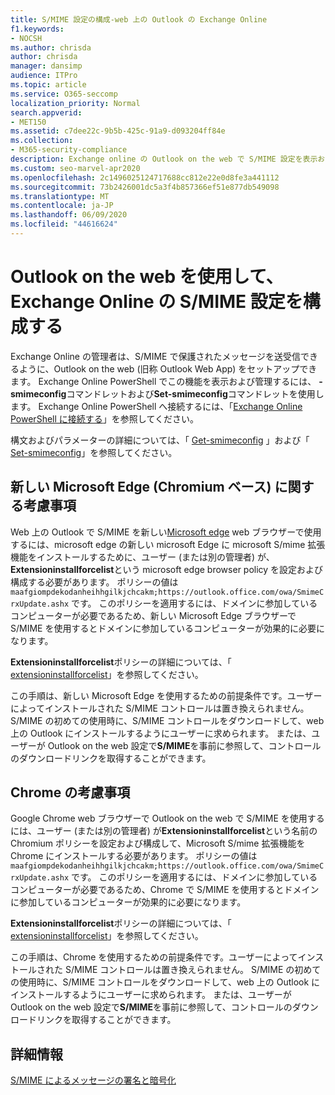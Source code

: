 ```yaml
---
title: S/MIME 設定の構成-web 上の Outlook の Exchange Online
f1.keywords:
- NOCSH
ms.author: chrisda
author: chrisda
manager: dansimp
audience: ITPro
ms.topic: article
ms.service: O365-seccomp
localization_priority: Normal
search.appverid:
- MET150
ms.assetid: c7dee22c-9b5b-425c-91a9-d093204ff84e
ms.collection:
- M365-security-compliance
description: Exchange online の Outlook on the web で S/MIME 設定を表示および構成するために必要な Exchange Online 管理者の簡単な説明。
ms.custom: seo-marvel-apr2020
ms.openlocfilehash: 2c1496025124717688cc812e22e0d8fe3a441112
ms.sourcegitcommit: 73b2426001dc5a3f4b857366ef51e877db549098
ms.translationtype: MT
ms.contentlocale: ja-JP
ms.lasthandoff: 06/09/2020
ms.locfileid: "44616624"
---
```

# <a name="configure-smime-settings-in-exchange-online-for-outlook-on-the-web"></a>Outlook on the web を使用して、Exchange Online の S/MIME 設定を構成する

Exchange Online の管理者は、S/MIME で保護されたメッセージを送受信できるように、Outlook on the web (旧称 Outlook Web App) をセットアップできます。 Exchange Online PowerShell でこの機能を表示および管理するには、 **-smimeconfig**コマンドレットおよび**Set-smimeconfig**コマンドレットを使用します。 Exchange Online PowerShell へ接続するには、「[Exchange Online PowerShell に接続する](https://docs.microsoft.com/powershell/exchange/connect-to-exchange-online-powershell)」を参照してください。

構文およびパラメーターの詳細については、「 [Get-smimeconfig](https://docs.microsoft.com/powershell/module/exchange/get-smimeconfig) 」および「 [Set-smimeconfig](https://docs.microsoft.com/powershell/module/exchange/set-smimeconfig)」を参照してください。

## <a name="considerations-for-new-microsoft-edge-chromium-based"></a>新しい Microsoft Edge (Chromium ベース) に関する考慮事項

Web 上の Outlook で S/MIME を新しい[Microsoft edge](https://www.microsoft.com/windows/microsoft-edge) web ブラウザーで使用するには、microsoft edge の新しい microsoft Edge に microsoft S/mime 拡張機能をインストールするために、ユーザー (または別の管理者) が、 **Extensioninstallforcelist**という microsoft edge browser policy を設定および構成する必要があります。 ポリシーの値は `maafgiompdekodanheihhgilkjchcakm;https://outlook.office.com/owa/SmimeCrxUpdate.ashx` です。 このポリシーを適用するには、ドメインに参加しているコンピューターが必要であるため、新しい Microsoft Edge ブラウザーで S/MIME を使用するとドメインに参加しているコンピューターが効果的に必要になります。

**Extensioninstallforcelist**ポリシーの詳細については、「 [extensioninstallforcelist](https://docs.microsoft.com/DeployEdge/microsoft-edge-policies#extensioninstallforcelist)」を参照してください。

この手順は、新しい Microsoft Edge を使用するための前提条件です。ユーザーによってインストールされた S/MIME コントロールは置き換えられません。 S/MIME の初めての使用時に、S/MIME コントロールをダウンロードして、web 上の Outlook にインストールするようにユーザーに求められます。 または、ユーザーが Outlook on the web 設定で**S/MIME**を事前に参照して、コントロールのダウンロードリンクを取得することができます。

## <a name="considerations-for-chrome"></a>Chrome の考慮事項

Google Chrome web ブラウザーで Outlook on the web で S/MIME を使用するには、ユーザー (または別の管理者) が**Extensioninstallforcelist**という名前の Chromium ポリシーを設定および構成して、Microsoft S/mime 拡張機能を Chrome にインストールする必要があります。 ポリシーの値は `maafgiompdekodanheihhgilkjchcakm;https://outlook.office.com/owa/SmimeCrxUpdate.ashx` です。 このポリシーを適用するには、ドメインに参加しているコンピューターが必要であるため、Chrome で S/MIME を使用するとドメインに参加しているコンピューターが効果的に必要になります。

**Extensioninstallforcelist**ポリシーの詳細については、「 [extensioninstallforcelist](https://cloud.google.com/docs/chrome-enterprise/policies/?policy=ExtensionInstallForcelist)」を参照してください。

この手順は、Chrome を使用するための前提条件です。ユーザーによってインストールされた S/MIME コントロールは置き換えられません。 S/MIME の初めての使用時に、S/MIME コントロールをダウンロードして、web 上の Outlook にインストールするようにユーザーに求められます。 または、ユーザーが Outlook on the web 設定で**S/MIME**を事前に参照して、コントロールのダウンロードリンクを取得することができます。

## <a name="for-more-information"></a>詳細情報

[S/MIME によるメッセージの署名と暗号化](s-mime-for-message-signing-and-encryption.md)
